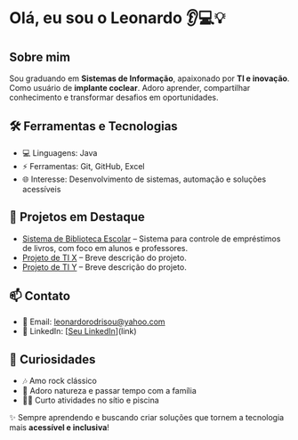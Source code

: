 # Olá, eu sou o Leonardo 👂💻💡

## Sobre mim
Sou graduando em **Sistemas de Informação**, apaixonado por **TI e inovação**.  
Como usuário de **implante coclear**. 
Adoro aprender, compartilhar conhecimento e transformar desafios em oportunidades.

## 🛠 Ferramentas e Tecnologias
- 💻 Linguagens: Java
- ⚡ Ferramentas: Git, GitHub, Excel  
- 🌐 Interesse: Desenvolvimento de sistemas, automação e soluções acessíveis  

## 🚀 Projetos em Destaque
- [Sistema de Biblioteca Escolar](link) – Sistema para controle de empréstimos de livros, com foco em alunos e professores.  
- [Projeto de TI X](link) – Breve descrição do projeto.  
- [Projeto de TI Y](link) – Breve descrição do projeto.  

## 📫 Contato
- 📧 Email: leonardorodrisou@yahoo.com  
- 🔗 LinkedIn: [[Seu LinkedIn](https://www.linkedin.com/in/leonardo-rodrigues-de-souza-1b869b199?lipi=urn%3Ali%3Apage%3Ad_flagship3_profile_view_base_contact_details%3B67MOX5%2BqRMicFaR0M0ARAg%3D%3D)](link)  

## 🎸 Curiosidades
- 🎶 Amo rock clássico  
- 🌿 Adoro natureza e passar tempo com a família  
- 🏊🏽 Curto atividades no sítio e piscina  

✨ Sempre aprendendo e buscando criar soluções que tornem a tecnologia mais **acessível e inclusiva**!

